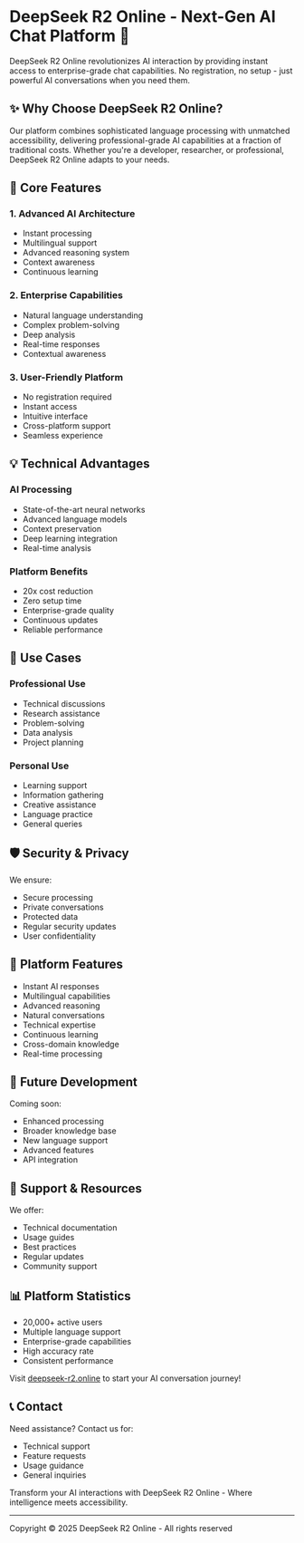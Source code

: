 # DeepSeek R2 Online - Next-Gen AI Chat Platform 🤖

DeepSeek R2 Online revolutionizes AI interaction by providing instant access to enterprise-grade chat capabilities. No registration, no setup - just powerful AI conversations when you need them.

## ✨ Why Choose DeepSeek R2 Online?

Our platform combines sophisticated language processing with unmatched accessibility, delivering professional-grade AI capabilities at a fraction of traditional costs. Whether you're a developer, researcher, or professional, DeepSeek R2 Online adapts to your needs.

## 🚀 Core Features

### 1. Advanced AI Architecture
- Instant processing
- Multilingual support
- Advanced reasoning system
- Context awareness
- Continuous learning

### 2. Enterprise Capabilities
- Natural language understanding
- Complex problem-solving
- Deep analysis
- Real-time responses
- Contextual awareness

### 3. User-Friendly Platform
- No registration required
- Instant access
- Intuitive interface
- Cross-platform support
- Seamless experience

## 💡 Technical Advantages

### AI Processing
- State-of-the-art neural networks
- Advanced language models
- Context preservation
- Deep learning integration
- Real-time analysis

### Platform Benefits
- 20x cost reduction
- Zero setup time
- Enterprise-grade quality
- Continuous updates
- Reliable performance

## 🎯 Use Cases

### Professional Use
- Technical discussions
- Research assistance
- Problem-solving
- Data analysis
- Project planning

### Personal Use
- Learning support
- Information gathering
- Creative assistance
- Language practice
- General queries

## 🛡️ Security & Privacy

We ensure:
- Secure processing
- Private conversations
- Protected data
- Regular security updates
- User confidentiality

## 🌟 Platform Features

- Instant AI responses
- Multilingual capabilities
- Advanced reasoning
- Natural conversations
- Technical expertise
- Continuous learning
- Cross-domain knowledge
- Real-time processing

## 🔮 Future Development

Coming soon:
- Enhanced processing
- Broader knowledge base
- New language support
- Advanced features
- API integration

## 🤝 Support & Resources

We offer:
- Technical documentation
- Usage guides
- Best practices
- Regular updates
- Community support

## 📊 Platform Statistics

- 20,000+ active users
- Multiple language support
- Enterprise-grade capabilities
- High accuracy rate
- Consistent performance

Visit [deepseek-r2.online](https://deepseek-r2.online) to start your AI conversation journey!

## 📞 Contact

Need assistance? Contact us for:
- Technical support
- Feature requests
- Usage guidance
- General inquiries

Transform your AI interactions with DeepSeek R2 Online - Where intelligence meets accessibility.

---

Copyright © 2025 DeepSeek R2 Online - All rights reserved
